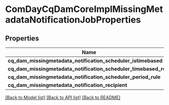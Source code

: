 # ComDayCqDamCoreImplMissingMetadataNotificationJobProperties

## Properties
Name | Type | Description | Notes
------------ | ------------- | ------------- | -------------
**cq_dam_missingmetadata_notification_scheduler_istimebased** | [**ConfigNodePropertyBoolean**](ConfigNodePropertyBoolean.md) |  | [optional] 
**cq_dam_missingmetadata_notification_scheduler_timebased_rule** | [**ConfigNodePropertyString**](ConfigNodePropertyString.md) |  | [optional] 
**cq_dam_missingmetadata_notification_scheduler_period_rule** | [**ConfigNodePropertyInteger**](ConfigNodePropertyInteger.md) |  | [optional] 
**cq_dam_missingmetadata_notification_recipient** | [**ConfigNodePropertyString**](ConfigNodePropertyString.md) |  | [optional] 

[[Back to Model list]](../README.md#documentation-for-models) [[Back to API list]](../README.md#documentation-for-api-endpoints) [[Back to README]](../README.md)


